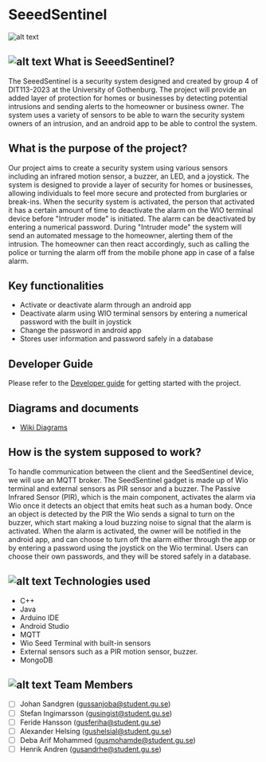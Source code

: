 # SeeedSentinel

![alt text](https://i.imgur.com/o3uBdQp.png)




## ![alt text](https://i.imgur.com/nnc05xy.png) What is SeeedSentinel?

The SeeedSentinel is a security system designed and created by group 4 of DIT113-2023 at the University of Gothenburg.
The project will provide an added layer of protection for homes or businesses by detecting potential intrusions and 
sending alerts to the homeowner or business owner. The system uses a variety of sensors to be able to warn the security
system owners of an intrusion, and an android app to be able to control the system.


## What is the purpose of the project?

Our project aims to create a security system using various sensors including an infrared motion sensor, a buzzer, an LED, 
and a joystick. The system is designed to provide a layer of security for homes or businesses, allowing 
individuals to feel more secure and protected from burglaries or break-ins. 
When the security system is activated, the person that activated it has a certain amount of time to deactivate the alarm 
on the WIO terminal device before "Intruder mode" is initiated. The alarm can be deactivated by entering a numerical password.
During "Intruder mode" the system will send an automated message to the homeowner, alerting them of the intrusion.
The homeowner can then react accordingly, such as calling the police or turning the alarm off from the mobile phone
app in case of a false alarm.

## Key functionalities

- Activate or deactivate alarm through an android app
- Deactivate alarm using WIO terminal sensors by entering a numerical password with the built in joystick
- Change the password in android app
- Stores user information and password safely in a database


## Developer Guide
Please refer to the [Developer guide](https://git.chalmers.se/courses/dit113/2023/group-4/thief-detector/-/wikis/Developer-guide) for getting started with the project.

## Diagrams and documents

- [Wiki Diagrams](https://git.chalmers.se/courses/dit113/2023/group-4/thief-detector/-/wikis/Diagrams)

## How is the system supposed to work?

To handle communication between the client and the SeedSentinel device, we will use an MQTT broker.
The SeedSentinel gadget is made up of Wio terminal and external sensors as PIR sensor and a buzzer. The Passive Infrared 
Sensor (PIR), which is the main component, activates the alarm via Wio once it detects an object that emits heat such as a
human body.
Once an object is detected by the PIR the Wio sends a signal to turn on the buzzer, which start making a loud 
buzzing noise to signal that the alarm is activated.
When the alarm is activated, the owner will be notified in the android app, and can choose to turn off the alarm either through the app or by entering a password using the joystick on the Wio terminal. Users can choose their own passwords, and they will be stored safely in a database.



## ![alt text](https://i.imgur.com/GBdgh4z.png) Technologies used

- C++
- Java
- Arduino IDE
- Android Studio
- MQTT 
- Wio Seed Terminal with built-in sensors
- External sensors such as a PIR motion sensor, buzzer.
- MongoDB


## ![alt text](https://i.imgur.com/S0Q1MxJ.png) Team Members

- [ ] Johan Sandgren (gussanjoba@student.gu.se)
- [ ] Stefan Ingimarsson (gusingist@student.gu.se)
- [ ] Feride Hansson (gusferiha@student.gu.se)
- [ ] Alexander Helsing (gushelsial@student.gu.se)
- [ ] Deba Arif Mohammed (gusmohamde@student.gu.se)
- [ ] Henrik Andren (gusandrhe@student.gu.se)
